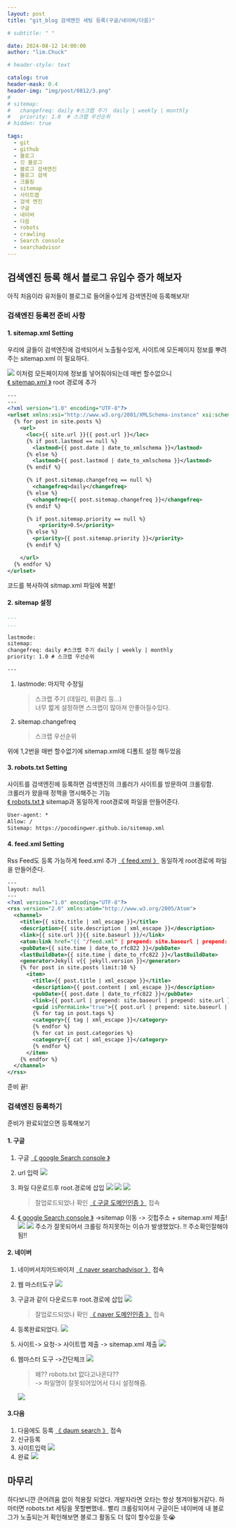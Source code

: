 ```yaml
---
layout: post
title: "git_blog 검색엔진 세팅 등록(구글/네이버/다음)"

# subtitle: " "

date: 2024-08-12 14:00:00
author: "lim.Chuck"

# header-style: text

catalog: true
header-mask: 0.4
header-img: "img/post/0812/3.png"
#
# sitemap:
#   changefreq: daily #스크랩 주기  daily | weekly | monthly
#   priority: 1.0  # 스크랩 우선순위
# hidden: true

tags:
  - git
  - github
  - 블로그
  - 깃 블로그
  - 블로그 검색엔진
  - 블로그 검색
  - 크롤링
  - sitemap
  - 사이트맵
  - 검색 엔진
  - 구글
  - 네이버
  - 다음
  - robots
  - crawling
  - Search console
  - searchadvisor
---
```


## 검색엔진 등록 해서 블로그 유입수 증가 해보자

아직 처음이라 유저들이 블로그로 들어올수있게 검색엔진에 등록해보자!

### 검색엔진 등록전 준비 사항

#### 1. sitemap.xml Setting

우리에 글들이 검색엔진에 검색되어서 노출될수있게, 사이트에 모든페이지 정보를 뿌려주는 sitemap.xml 이 필요하다.

![](/img/post/0812-1/1-1.png)
이처럼 모든페이지에 정보를 넣어줘야되는데 매번 할수없으니<br/> [《 sitemap.xml 》](https://github.com/pocodingwer/pocodingwer.github.io/blob/master/sitemap.xml) root 경로에 추가

```xml
---
---
<?xml version="1.0" encoding="UTF-8"?>
<urlset xmlns:xsi="http://www.w3.org/2001/XMLSchema-instance" xsi:schemaLocation="http://www.sitemaps.org/schemas/sitemap/0.9 http://www.sitemaps.org/schemas/sitemap/0.9/sitemap.xsd" xmlns="http://www.sitemaps.org/schemas/sitemap/0.9">
  {% for post in site.posts %}
    <url>
      <loc>{{ site.url }}{{ post.url }}</loc>
      {% if post.lastmod == null %}
        <lastmod>{{ post.date | date_to_xmlschema }}</lastmod>
      {% else %}
        <lastmod>{{ post.lastmod | date_to_xmlschema }}</lastmod>
      {% endif %}

      {% if post.sitemap.changefreq == null %}
        <changefreq>daily</changefreq>
      {% else %}
        <changefreq>{{ post.sitemap.changefreq }}</changefreq>
      {% endif %}

      {% if post.sitemap.priority == null %}
          <priority>0.5</priority>
      {% else %}
        <priority>{{ post.sitemap.priority }}</priority>
      {% endif %}

    </url>
  {% endfor %}
</urlset>
```

코드를 복사하여 sitmap.xml 파일에 복붙!

#### 2. sitemap 설정

```md
---
...

lastmode:
sitemap:
changefreq: daily #스크랩 주기 daily | weekly | monthly
priority: 1.0 # 스크랩 우선순위

---
```

1. lastmode: 마지막 수정일
   > 스크랩 주기 (데일리, 위클리 등…)<br/>
   > 너무 짧게 설정하면 스크랩이 많아져 안좋아질수있다.
2. sitemap.changefreq
   > 스크랩 우선순위

위에 1,2번을 매번 할수없기에 sitemap.xml에 디폴트 설정 해두었음

#### 3. robots.txt Setting

사이트를 검색엔진에 등록하면 검색엔진의 크롤러가 사이트를 방문하여 크롤링함.<br/>
크롤러가 왔을때 정책을 명시해주는 기능<br/> [《 robots.txt 》](https://github.com/pocodingwer/pocodingwer.github.io/blob/master/robots.txt) sitemap과 동일하게 root경로에 파일을 만들어준다.

```txt
User-agent: *
Allow: /
Sitemap: https://pocodingwer.github.io/sitemap.xml
```

#### 4. feed.xml Setting

Rss Feed도 등록 가능하게 feed.xml 추가
[《 feed.xml 》](https://github.com/pocodingwer/pocodingwer.github.io/blob/master/feed.xml) 동일하게 root경로에 파일을 만들어준다.

```xml
---
layout: null
---
<?xml version="1.0" encoding="UTF-8"?>
<rss version="2.0" xmlns:atom="http://www.w3.org/2005/Atom">
  <channel>
    <title>{{ site.title | xml_escape }}</title>
    <description>{{ site.description | xml_escape }}</description>
    <link>{{ site.url }}{{ site.baseurl }}/</link>
    <atom:link href="{{ "/feed.xml" | prepend: site.baseurl | prepend: site.url }}" rel="self" type="application/rss+xml" />
    <pubDate>{{ site.time | date_to_rfc822 }}</pubDate>
    <lastBuildDate>{{ site.time | date_to_rfc822 }}</lastBuildDate>
    <generator>Jekyll v{{ jekyll.version }}</generator>
    {% for post in site.posts limit:10 %}
      <item>
        <title>{{ post.title | xml_escape }}</title>
        <description>{{ post.content | xml_escape }}</description>
        <pubDate>{{ post.date | date_to_rfc822 }}</pubDate>
        <link>{{ post.url | prepend: site.baseurl | prepend: site.url }}</link>
        <guid isPermaLink="true">{{ post.url | prepend: site.baseurl | prepend: site.url }}</guid>
        {% for tag in post.tags %}
        <category>{{ tag | xml_escape }}</category>
        {% endfor %}
        {% for cat in post.categories %}
        <category>{{ cat | xml_escape }}</category>
        {% endfor %}
      </item>
    {% endfor %}
  </channel>
</rss>
```

준비 끝!

### 검색엔진 등록하기

준비가 완료되었으면 등록해보기

#### 1. 구글

1. 구글 [《 google Search console 》](https://search.google.com/search-console/welcome)

2. url 입력
   ![](/img/post/0812-1/2-1.png)

3. 파일 다운로드후 root.경로에 삽입
   ![](/img/post/0812-1/2-2.png)
   ![](/img/post/0812-1/2-3.png)
   ![](/img/post/0812-1/2-4.png)
   > 잘업로드되었나 확인 [《 구글 도메인인증 》](https://pocodingwer.github.io/naver518b9d284d76b09be8a9d2cb7a1daebf.html) 접속
4. [《 google Search console 》](https://search.google.com/search-console) ->sitemap 이동 -> 깃헙주소 + sitemap.xml 제출!
   ![](/img/post/0812-1/2-5.png)
   ![](/img/post/0812-1/2-6.png)
   주소가 잘못되어서 크롤링 하지못하는 이슈가 발생했었다. !! 주소확인잘해야됨!!

#### 2. 네이버

1. 네이버서치어드바이저 [《 naver searchadvisor 》](https://searchadvisor.naver.com/) 접속

2. 웹 마스터도구
   ![](/img/post/0812-1/3-1.png)

3. 구글과 같이 다운로드후 root.경로에 삽입
   ![](/img/post/0812-1/3-2.png)

   > 잘업로드되었나 확인 [《 naver 도메인인증 》](https://pocodingwer.github.io/naver518b9d284d76b09be8a9d2cb7a1daebf.html) 접속

4. 등록완료되었다.
   ![](/img/post/0812-1/3-3.png)

5. 사이트-> 요청-> 사이트맵 제출 -> sitemap.xml 제출
   ![](/img/post/0812-1/3-4.png)

6. 웹마스터 도구 ->간단체크
   ![](/img/post/0812-1/3-5.png)

   > 왜?? robots.txt 없다고나온다?? <br/> -> 파일명이 잘못되어있어서 다시 설정해줌.

   ![](/img/post/0812-1/3-6.png)

#### 3.다음

1. 다음에도 등록 [《 daum search 》](https://register.search.daum.net/index.daum/) 접속
2. 신규등록
3. 사이트입력
   ![](/img/post/0812-1/4-1.png)
4. 완료
   ![](/img/post/0812-1/4-2.png)

## 마무리

하다보니깐 큰어려움 없이 적용잘 되었다. 개발자라면 오타는 항상 챙겨야될거같다. 하마터면 robots.txt 세팅을 못할뻔했네.. 빨리 크롤링되어서 구글이든 네이버에 내 블로그가 노출되는거 확인해보면 블로그 활동도 더 많이 할수있을 듯😭
